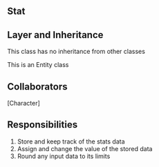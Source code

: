 ## Stat



## Layer and Inheritance
This class has no inheritance from other classes

This is an Entity class

## Collaborators
[Character]

## Responsibilities

1. Store and keep track of the stats data
2. Assign and change the value of the stored data
3. Round any input data to its limits


